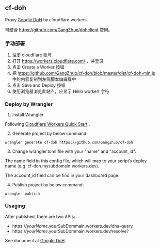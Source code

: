 ## cf-doh

Proxy [Google DoH](https://developers.google.com/speed/public-dns/docs/doh) by cloudflare workers.

可结合 https://github.com/GangZhuo/dohclient 使用。 

### 手动部署

1. 注册 cloudflare 账号
2. 打开 https://workers.cloudflare.com/ ，并登录
3. 点击 Create a Worker 按钮
4. 把 https://github.com/GangZhuo/cf-doh/blob/master/dist/cf-doh-min.js 中的内容复制到左侧脚本编辑框中
5. 点击 Save and Deploy 按钮
6. 使用浏览器浏览此站点，应显示 Hello worker! 字符

### Deploy by Wrangler

1. Install Wrangler

Following [Cloudflare Workers Quick Start](https://developers.cloudflare.com/workers/quickstart/) .

2. Generate project by below command:

```
wrangler generate cf-doh https://github.com/GangZhuo/cf-doh
```

3. Change wrangler.toml file with your "name" and "account_id".

The name field in this config file, which will map to your script’s deploy name 
(e.g. cf-doh.mysubdomain.workers.dev).

The account_id field can be find in your dashboard page.

4. Publish project by below command:

```
wrangler publish
```

### Usaging

After publshed, there are two APIs:

* https://$yourName.$yourSubDommain.workers.dev/dns-query
* https://$yourName.$yourSubDommain.workers.dev/resolve?

See document at [Google DoH](https://developers.google.com/speed/public-dns/docs/doh) .

